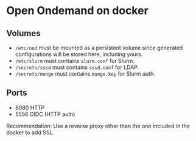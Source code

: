 # Open Ondemand on docker

## Volumes

- `/etc/ood` must be mounted as a persistent volume since generated configurations will be stored here, including yours.
- `/etc/slurm` must contains `slurm.conf` for Slurm.
- `/secrets/sssd` must contains `sssd.conf` for LDAP.
- `/secrets/munge` must contains `munge.key` for Slurm auth.

## Ports

- 8080 HTTP
- 5556 OIDC (HTTP auth)

Recommendation: Use a reverse proxy other than the one included in the docker to add SSL.
